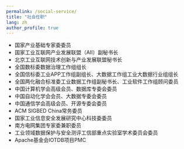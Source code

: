 ```yaml
---
permalink: /social-service/
title: "社会任职"
lang: zh
author_profile: true
---
```


* 国家产业基础专家委委员
* 国家工业互联网产业发展联盟（AII）副秘书长
* 北京工业互联网技术创新与产业发展联盟秘书长
* 全国数标委数据治理工作组组长
* 全国信标委工业APP工作组副组长、大数据工作组工业大数据行业组组长
* 全国两化融合标准委工业数据工作组副秘书长、工业软件工作组顾问委员
* 中国计算机学会高级会员、数据库专委会委员
* 中国自动化学会会员、大数据专委会委员
* 中国通信学会高级会员、开源专委会委员
* ACM SIGBED China常务委员
* 国家工业信息安全发展研究中心科技委委员
* 南方电网集团专家委兼职委员
* 工业领域数据保护与安全测评工信部重点实验室学术委员会委员
* Apache基金会IOTDB项目PMC